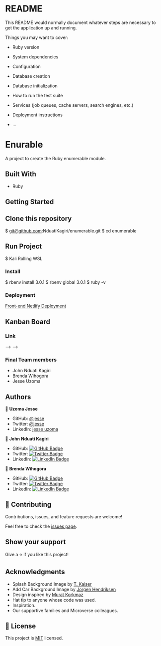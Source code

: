 # README

This README would normally document whatever steps are necessary to get the
application up and running.

Things you may want to cover:

* Ruby version

* System dependencies

* Configuration

* Database creation

* Database initialization

* How to run the test suite

* Services (job queues, cache servers, search engines, etc.)

* Deployment instructions

* ...
# Enurable

A project to create the Ruby enumerable module.

## Built With

- Ruby

## Getting Started

## Clone this repository

  $ git@github.com:NduatiKagiri/enumerable.git
  $ cd enumerable

## Run Project
  $ Kali Rolling WSL

### Install
  $ rbenv install 3.0.1
  $ rbenv global 3.0.1
  $ ruby -v

### Deployment

[Front-end Netlify Deployment](https://airbnb.nduatikagiri.co.ke//)

## Kanban Board

### Link
<!--  -->
<!-- <!-- [GitHub Project](https://github.com/indigodavid/ezCar_backend/projects/1) --> -->
<!--  -->
<!-- ### Initial State Project Link -->
<!--  -->
<!-- <!-- [GitHub First Issue](https://github.com/indigodavid/ezCar_backend/issues/22) --> -->
<!--  -->
### Final Team members

- John Nduati Kagiri
- Brenda Wihogora
- Jesse Uzoma


## Authors



👤 **Uzoma Jesse**

- GitHub: [@jesse](https://github.com/Brenda309)
- Twitter: [@jesse](https://twitter.com/BrendaWihogora)
- LinkedIn: [jesse uzoma](https://linkedin.com/in/BrendaWihogora/)


👤 **John Nduati Kagiri**

- GitHub: [![GitHub Badge](https://img.shields.io/badge/-john-white?logo=GitHub&logoColor=181717&style=plastic)](https://github.com/NduatiKagiri/)
- Twitter: [![Twitter Badge](https://img.shields.io/badge/-@ba104781-white?logo=Twitter&logoColor=1DA1F2&style=plastic)](https://twitter.com/)
- LinkedIn: [![LinkedIn Badge](https://img.shields.io/badge/-john-white?logo=LinkedIn&logoColor=1DA1F2&style=plastic)]()

👤 **Brenda Wihogora**

- GitHub: [![GitHub Badge](https://img.shields.io/badge/-brenda-white?logo=GitHub&logoColor=181717&style=plastic)](https://github.com/Brenda309)
- Twitter: [![Twitter Badge](https://img.shields.io/badge/-brenda-white?logo=Twitter&logoColor=1DA1F2&style=plastic)](https://twitter.com/)
- LinkedIn: [![LinkedIn Badge](https://img.shields.io/badge/-brenda-white?logo=LinkedIn&logoColor=1DA1F2&style=plastic)](https://www.linkedin.com/in//)




## 🤝 Contributing

Contributions, issues, and feature requests are welcome!

Feel free to check the [issues page](../../issues/).

## Show your support

Give a ⭐️ if you like this project!

## Acknowledgments

- Splash Background Image by [T. Kaiser](https://unsplash.com/@tkaiser)
- Add Car Background Image by [Jorgen Hendriksen](https://unsplash.com/@jor9en)
- Design inspired by [Murat Korkmaz](https://www.behance.net/muratk)
- Hat tip to anyone whose code was used.
- Inspiration.
- Our supportive families and Microverse colleagues.

## 📝 License

This project is [MIT](./LICENSE) licensed.
